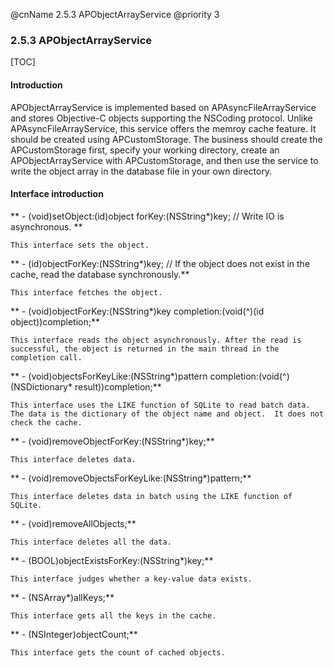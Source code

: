 @cnName 2.5.3 APObjectArrayService
@priority 3

### 2.5.3 APObjectArrayService

[TOC]

#### Introduction

APObjectArrayService is implemented based on APAsyncFileArrayService and stores Objective-C objects supporting the NSCoding protocol. Unlike APAsyncFileArrayService, this service offers the memroy cache feature.  It should be created using APCustomStorage.  The business should create the APCustomStorage first, specify your working directory, create an APObjectArrayService with APCustomStorage, and then use the service to write the object array in the database file in your own directory.

#### Interface introduction

** - (void)setObject:(id)object forKey:(NSString*)key; // Write IO is asynchronous. **
```
This interface sets the object. 
```

** - (id)objectForKey:(NSString*)key; // If the object does not exist in the cache, read the database synchronously.**
```
This interface fetches the object.
```

** - (void)objectForKey:(NSString*)key completion:(void(^)(id object))completion;**
```
This interface reads the object asynchronously. After the read is successful, the object is returned in the main thread in the completion call. 
```

** - (void)objectsForKeyLike:(NSString*)pattern completion:(void(^)(NSDictionary* result))completion;**
```
This interface uses the LIKE function of SQLite to read batch data. The data is the dictionary of the object name and object.  It does not check the cache. 
```

** - (void)removeObjectForKey:(NSString*)key;**
```
This interface deletes data. 
```

** - (void)removeObjectsForKeyLike:(NSString*)pattern;**
```
This interface deletes data in batch using the LIKE function of SQLite.
```

** - (void)removeAllObjects;**
```
This interface deletes all the data.
```

** - (BOOL)objectExistsForKey:(NSString*)key;**
```
This interface judges whether a key-value data exists. 
```

** - (NSArray*)allKeys;**
```
This interface gets all the keys in the cache. 
```

** - (NSInteger)objectCount;**
```
This interface gets the count of cached objects. 
```
